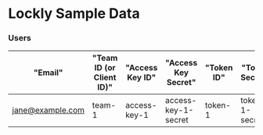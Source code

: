 # Lockly Sample Data

### Users

| "Email"           | "Team ID (or Client ID)"  | "Access Key ID" | "Access Key Secret" | "Token ID"  | "Token Secret"  |
| ----------------- | ------------------------- | --------------- | ------------------- | ----------- | --------------- |
| jane@example.com  | team-1                    | access-key-1    | access-key-1-secret | token-1     | token-1-secret  |